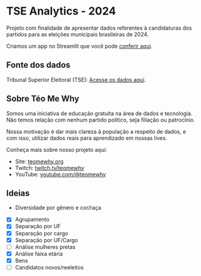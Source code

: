 # TSE Analytics - 2024

Projeto com finalidade de apresentar dados referentes à candidaturas dos partidos para as eleições municipais brasileiras de 2024.

Criamos um app no Streamlit que você pode [conferir aqui](https://tse-analytics.streamlit.app/).

## Fonte dos dados

Tribunal Superior Eleitoral (TSE): [Acesse os dados aqui](https://dados.gov.br/dados/conjuntos-dados/candidatos-2024).

## Sobre Téo Me Why

Somos uma iniciativa de educação gratuita na área de dados e tecnologia. Não temos relação com nenhum partido político, seja filiação ou patrocínio.

Nossa motivação é dar mais clareza à população a respeito de dados, e com isso, utilizar dados reais para aprendizado em nossas lives.

Conheça mais sobre nosso projeto aqui:
- Site: [teomewhy.org](https://teomewhy.org)
- Twitch: [twitch.tv/teomewhy](https://twitch.tv/teomewhy)
- YouTube: [youtube.com/@teomewhy](https://youtube.com/@teomewhy)

## Ideias

- Diversidade por gênero e cor/raça
- [X] Agrupamento
- [X] Separação por UF
- [X] Separação por cargo
- [X] Separação por UF/Cargo
- [ ] Análise mulheres pretas
- [X] Análise faixa etária
- [X] Bens
- [ ] Candidatos novos/reeleitos